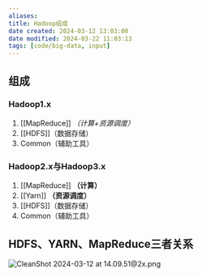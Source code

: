 ```yaml
---
aliases: 
title: Hadoop组成
date created: 2024-03-12 13:03:00
date modified: 2024-03-22 11:03:13
tags: [code/big-data, input]
---
```

## 组成
### Hadoop1.x
1. [[MapReduce]] *（计算+资源调度）*
2. [[HDFS]]（数据存储）
3. Common（辅助工具）
### Hadoop2.x与Hadoop3.x
1. [[MapReduce]] **（计算）**
2. [[Yarn]] **（资源调度）**
3. [[HDFS]]（数据存储）
4. Common（辅助工具）

## HDFS、YARN、MapReduce三者关系
![CleanShot 2024-03-12 at 14.09.51@2x.png](https://typora-tes.oss-cn-shanghai.aliyuncs.com/picgo/CleanShot%202024-03-12%20at%2014.09.51%402x.png)


